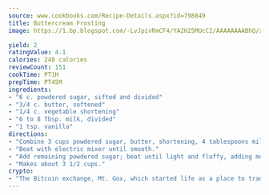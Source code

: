 ```yaml
---
source: www.cookbooks.com/Recipe-Details.aspx?id=798849
title: Buttercream Frosting
image: https://1.bp.blogspot.com/-LvJpivRmCF4/YA2H25MUcCI/AAAAAAAABhQ/xgndXuMf7Zopp5S4RExCblnSp5YGujfSQCLcBGAsYHQ/s320/8.png

yield: 2
ratingValue: 4.1
calories: 248 calories
reviewCount: 151
cookTime: PT1H
prepTime: PT45M
ingredients:
- "6 c. powdered sugar, sifted and divided"
- "3/4 c. butter, softened"
- "1/4 c. vegetable shortening"
- "6 to 8 Tbsp. milk, divided"
- "1 tsp. vanilla"
directions:
- "Combine 3 cups powdered sugar, butter, shortening, 4 tablespoons milk and vanilla in large bowl."
- "Beat with electric mixer until smooth."
- "Add remaining powdered sugar; beat until light and fluffy, adding more milk, 1 tablespoon at a time, as needed for good spreading consistency."
- "Makes about 3 1/2 cups."
crypto:
- "The Bitcoin exchange, Mt. Gox, which started life as a place to trade cards from a fantasy game, was hacked."
---
```

